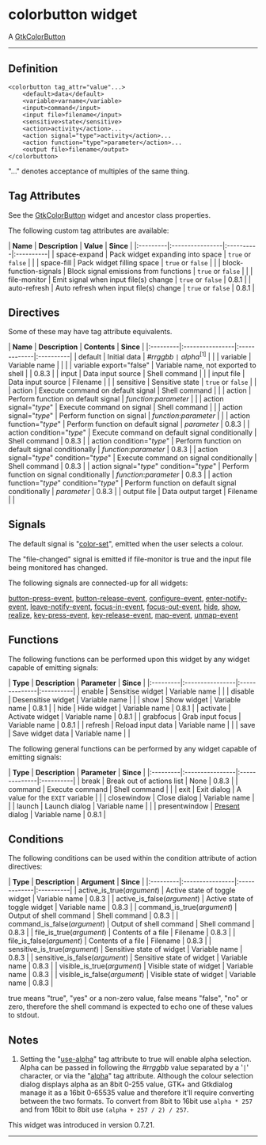# colorbutton widget #

A [GtkColorButton](http://developer.gnome.org/gtk2/2.24/GtkColorButton.html)


---


## Definition ##

```
<colorbutton tag_attr="value"...>
	<default>data</default>
	<variable>varname</variable>
	<input>command</input>
	<input file>filename</input>
	<sensitive>state</sensitive>
	<action>activity</action>...
	<action signal="type">activity</action>...
	<action function="type">parameter</action>...
	<output file>filename</output>
</colorbutton>
```

"..." denotes acceptance of multiples of the same thing.

## Tag Attributes ##

See the [GtkColorButton](http://developer.gnome.org/gtk2/2.24/GtkColorButton.html#GtkColorButton.object-hierarchy) widget and ancestor class properties.

The following custom tag attributes are available:

<a href='Hidden comment: ExportTableStart'></a>
| **Name** | **Description** | **Value** | **Since** |
|:---------|:----------------|:----------|:----------|
| space-expand | Pack widget expanding into space | `true` or `false` |           |
| space-fill | Pack widget filling space | `true` or `false` |           |
| block-function-signals | Block signal emissions from functions | `true` or `false` |           |
| file-monitor | Emit signal when input file(s) change | `true` or `false` | 0.8.1     |
| auto-refresh | Auto refresh when input file(s) change | `true` or `false` | 0.8.1     |
<a href='Hidden comment: ExportTableEnd'></a>

## Directives ##

Some of these may have tag attribute equivalents.

<a href='Hidden comment: ExportTableStart'></a>
| **Name** | **Description** | **Contents** | **Since** |
|:---------|:----------------|:-------------|:----------|
| default  | Initial data    | _#rrggbb_ `|` _alpha_<sup>[1]</sup> |           |
| variable | Variable name   |              |           |
| variable export="false" | Variable name, not exported to shell |              | 0.8.3     |
| input    | Data input source | Shell command |           |
| input file | Data input source | Filename     |           |
| sensitive | Sensitive state | `true` or `false` |           |
| action   | Execute command on default signal | Shell command |           |
| action   | Perform function on default signal | _function_:_parameter_ |           |
| action signal="_type_" | Execute command on signal | Shell command |           |
| action signal="_type_" | Perform function on signal | _function_:_parameter_ |           |
| action function="_type_" | Perform function on default signal | _parameter_  | 0.8.3     |
| action condition="_type_" | Execute command on default signal conditionally | Shell command | 0.8.3     |
| action condition="_type_" | Perform function on default signal conditionally | _function_:_parameter_ | 0.8.3     |
| action signal="_type_" condition="_type_" | Execute command on signal conditionally | Shell command | 0.8.3     |
| action signal="_type_" condition="_type_" | Perform function on signal conditionally | _function_:_parameter_ | 0.8.3     |
| action function="_type_" condition="_type_" | Perform function on default signal conditionally | _parameter_  | 0.8.3     |
| output file | Data output target | Filename     |           |
<a href='Hidden comment: ExportTableEnd'></a>

## Signals ##

The default signal is "[color-set](http://developer.gnome.org/gtk2/2.24/GtkColorButton.html#GtkColorButton-color-set)", emitted when the user selects a colour.

The "file-changed" signal is emitted if file-monitor is true and the input file being monitored has changed.

The following signals are connected-up for all widgets:

[button-press-event](http://developer.gnome.org/gtk2/2.24/GtkWidget.html#GtkWidget-button-press-event), [button-release-event](http://developer.gnome.org/gtk2/2.24/GtkWidget.html#GtkWidget-button-release-event), [configure-event](http://developer.gnome.org/gtk2/2.24/GtkWidget.html#GtkWidget-configure-event), [enter-notify-event](http://developer.gnome.org/gtk2/2.24/GtkWidget.html#GtkWidget-enter-notify-event), [leave-notify-event](http://developer.gnome.org/gtk2/2.24/GtkWidget.html#GtkWidget-leave-notify-event), [focus-in-event](http://developer.gnome.org/gtk2/2.24/GtkWidget.html#GtkWidget-focus-in-event), [focus-out-event](http://developer.gnome.org/gtk2/2.24/GtkWidget.html#GtkWidget-focus-out-event), [hide](http://developer.gnome.org/gtk2/2.24/GtkWidget.html#GtkWidget-hide), [show](http://developer.gnome.org/gtk2/2.24/GtkWidget.html#GtkWidget-show), [realize](http://developer.gnome.org/gtk2/2.24/GtkWidget.html#GtkWidget-realize), [key-press-event](http://developer.gnome.org/gtk2/2.24/GtkWidget.html#GtkWidget-key-press-event), [key-release-event](http://developer.gnome.org/gtk2/2.24/GtkWidget.html#GtkWidget-key-release-event), [map-event](http://developer.gnome.org/gtk2/2.24/GtkWidget.html#GtkWidget-map-event), [unmap-event](http://developer.gnome.org/gtk2/2.24/GtkWidget.html#GtkWidget-unmap-event)

## Functions ##

The following functions can be performed upon this widget by any widget capable of emitting signals:

<a href='Hidden comment: ExportTableStart'></a>
| **Type** | **Description** | **Parameter** | **Since** |
|:---------|:----------------|:--------------|:----------|
| enable   | Sensitise widget | Variable name |           |
| disable  | Desensitise widget | Variable name |           |
| show     | Show widget     | Variable name | 0.8.1     |
| hide     | Hide widget     | Variable name | 0.8.1     |
| activate | Activate widget | Variable name | 0.8.1     |
| grabfocus | Grab input focus | Variable name | 0.8.1     |
| refresh  | Reload input data | Variable name |           |
| save     | Save widget data | Variable name |           |
<a href='Hidden comment: ExportTableEnd'></a>

The following general functions can be performed by any widget capable of emitting signals:

<a href='Hidden comment: ExportTableStart'></a>
| **Type** | **Description** | **Parameter** | **Since** |
|:---------|:----------------|:--------------|:----------|
| break    | Break out of actions list | None          | 0.8.3     |
| command  | Execute command | Shell command |           |
| exit     | Exit dialog     | A value for the `EXIT` variable |           |
| closewindow | Close dialog    | Variable name |           |
| launch   | Launch dialog   | Variable name |           |
| presentwindow | [Present](http://developer.gnome.org/gtk2/2.24/GtkWindow.html#gtk-window-present) dialog | Variable name | 0.8.1     |
<a href='Hidden comment: ExportTableEnd'></a>

## Conditions ##

The following conditions can be used within the condition attribute of action directives:

<a href='Hidden comment: ExportTableStart'></a>
| **Type** | **Description** | **Argument** | **Since** |
|:---------|:----------------|:-------------|:----------|
| active\_is\_true(_argument_) | Active state of toggle widget | Variable name | 0.8.3     |
| active\_is\_false(_argument_) | Active state of toggle widget | Variable name | 0.8.3     |
| command\_is\_true(_argument_) | Output of shell command | Shell command | 0.8.3     |
| command\_is\_false(_argument_) | Output of shell command | Shell command | 0.8.3     |
| file\_is\_true(_argument_) | Contents of a file | Filename     | 0.8.3     |
| file\_is\_false(_argument_) | Contents of a file | Filename     | 0.8.3     |
| sensitive\_is\_true(_argument_) | Sensitive state of widget | Variable name | 0.8.3     |
| sensitive\_is\_false(_argument_) | Sensitive state of widget | Variable name | 0.8.3     |
| visible\_is\_true(_argument_) | Visible state of widget | Variable name | 0.8.3     |
| visible\_is\_false(_argument_) | Visible state of widget | Variable name | 0.8.3     |
<a href='Hidden comment: ExportTableEnd'></a>

true means "true", "yes" or a non-zero value, false means "false", "no" or zero, therefore the shell command is expected to echo one of these values to stdout.

## Notes ##

1. Setting the "[use-alpha](http://developer.gnome.org/gtk2/2.24/GtkColorButton.html#GtkColorButton--use-alpha)" tag attribute to true will enable alpha selection. Alpha can be passed in following the _#rrggbb_ value separated by a '`|`' character, or via the "[alpha](http://developer.gnome.org/gtk2/2.24/GtkColorButton.html#GtkColorButton--alpha)" tag attribute. Although the colour selection dialog displays alpha as an 8bit 0-255 value, GTK+ and Gtkdialog manage it as a 16bit 0-65535 value and therefore it'll require converting between the two formats. To convert from 8bit to 16bit use `alpha * 257` and from 16bit to 8bit use `(alpha + 257 / 2) / 257`.

This widget was introduced in version 0.7.21.


---
